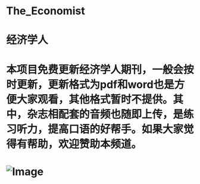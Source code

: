# The_Economist
# 经济学人
#   本项目免费更新经济学人期刊，一般会按时更新，更新格式为pdf和word也是方便大家观看，其他格式暂时不提供。其中，杂志相配套的音频也随即上传，是练习听力，提高口语的好帮手。如果大家觉得有帮助，欢迎赞助本频道。
# ![Image](http://m.qpic.cn/psc?/V14dbodi031bED/VvKoQz*3MdOV*27lszynSf7mDB4bYjfdUriTzM3cr67PR4Z.UtJFGBJ1PiMcnzOBsHVPpXB8VLgs.5O265dvbca0e4p7O73pa8mW*3UK55o!/a&rf=albumlist&t=5)
